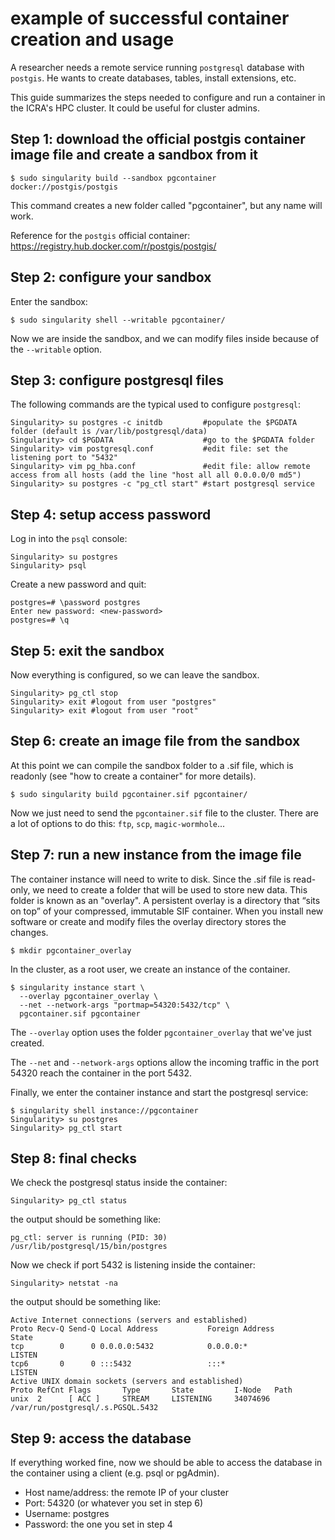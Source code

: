 # example of successful container creation and usage
A researcher needs a remote service running `postgresql` database with
`postgis`.  He wants to create databases, tables, install extensions, etc.

This guide summarizes the steps needed to configure and run a container in the
ICRA's HPC cluster. It could be useful for cluster admins.

## Step 1: download the official postgis container image file and create a sandbox from it
```
$ sudo singularity build --sandbox pgcontainer docker://postgis/postgis
```
This command creates a new folder called "pgcontainer", but any name will work.

Reference for the `postgis` official container:
https://registry.hub.docker.com/r/postgis/postgis/

## Step 2: configure your sandbox
Enter the sandbox:
```
$ sudo singularity shell --writable pgcontainer/
```
Now we are inside the sandbox, and we can modify files inside because of the
`--writable` option.

## Step 3: configure postgresql files
The following commands are the typical used to configure `postgresql`:
```
Singularity> su postgres -c initdb         #populate the $PGDATA folder (default is /var/lib/postgresql/data)
Singularity> cd $PGDATA                    #go to the $PGDATA folder
Singularity> vim postgresql.conf           #edit file: set the listening port to "5432"
Singularity> vim pg_hba.conf               #edit file: allow remote access from all hosts (add the line "host all all 0.0.0.0/0 md5")
Singularity> su postgres -c "pg_ctl start" #start postgresql service
```

## Step 4: setup access password
Log in into the `psql` console:
```
Singularity> su postgres
Singularity> psql
```
Create a new password and quit:
```
postgres=# \password postgres
Enter new password: <new-password>
postgres=# \q
```

## Step 5: exit the sandbox
Now everything is configured, so we can leave the sandbox.
```
Singularity> pg_ctl stop
Singularity> exit #logout from user "postgres"
Singularity> exit #logout from user "root"
```

## Step 6: create an image file from the sandbox
At this point we can compile the sandbox folder to a .sif file, which is
readonly (see "how to create a container" for more details).
```
$ sudo singularity build pgcontainer.sif pgcontainer/
```
Now we just need to send the `pgcontainer.sif` file to the cluster. There are a
lot of options to do this: `ftp`, `scp`, `magic-wormhole`...

## Step 7: run a new instance from the image file
The container instance will need to write to disk. Since the .sif file is
read-only, we need to create a folder that will be used to store new data. This
folder is known as an "overlay".  A persistent overlay is a directory that
“sits on top” of your compressed, immutable SIF container. When you install new
software or create and modify files the overlay directory stores the changes.
```
$ mkdir pgcontainer_overlay
```

In the cluster, as a root user, we create an instance of the container.
```
$ singularity instance start \
  --overlay pgcontainer_overlay \
  --net --network-args "portmap=54320:5432/tcp" \
  pgcontainer.sif pgcontainer
```
The `--overlay` option uses the folder `pgcontainer_overlay` that we've just
created.

The `--net` and `--network-args` options allow the incoming traffic in the port
54320 reach the container in the port 5432.

Finally, we enter the container instance and start the postgresql service:
```
$ singularity shell instance://pgcontainer
Singularity> su postgres
Singularity> pg_ctl start
```

## Step 8: final checks
We check the postgresql status inside the container:
```
Singularity> pg_ctl status
```
the output should be something like:
```
pg_ctl: server is running (PID: 30)
/usr/lib/postgresql/15/bin/postgres
```
Now we check if port 5432 is listening inside the container:
```
Singularity> netstat -na
```
the output should be something like:
```
Active Internet connections (servers and established)
Proto Recv-Q Send-Q Local Address           Foreign Address         State
tcp        0      0 0.0.0.0:5432            0.0.0.0:*               LISTEN
tcp6       0      0 :::5432                 :::*                    LISTEN
Active UNIX domain sockets (servers and established)
Proto RefCnt Flags       Type       State         I-Node   Path
unix  2      [ ACC ]     STREAM     LISTENING     34074696 /var/run/postgresql/.s.PGSQL.5432
```

## Step 9: access the database
If everything worked fine, now we should be able to access the database in the
container using a client (e.g. psql or pgAdmin).

- Host name/address: the remote IP of your cluster
- Port: 54320 (or whatever you set in step 6)
- Username: postgres
- Password: the one you set in step 4

